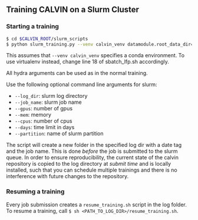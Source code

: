 ##	Training CALVIN on a Slurm Cluster
### Starting a training
```bash
$ cd $CALVIN_ROOT/slurm_scripts
$ python slurm_training.py --venv calvin_venv datamodule.root_data_dir=/path/to/dataset/
```
This assumes that `--venv calvin_venv` specifies a conda environment. 
To use virtualenv instead, change line 18 of sbatch_lfp.sh accordingly.    

All hydra arguments can be used as in the normal training.

Use the following optional command line arguments for slurm:
- `--log_dir`: slurm log directory
- `--job_name`: slurm job name
- `--gpus`: number of gpus
- `--mem`: memory
- `--cpus`: number of cpus
- `--days`: time limit in days
- `--partition`: name of slurm partition

The script will create a new folder in the specified log dir with a date tag and the job name.
This is done *before* the job is submitted to the slurm queue.
In order to ensure reproducibility, the current state of the calvin repository 
is copied to the log directory at *submit time* and is
locally installed, such that you can schedule multiple trainings and there is no interference with 
future changes to the repository. 

### Resuming a training
Every job submission creates a `resume_training.sh` script in the log folder. To resume a training,
call `$ sh <PATH_TO_LOG_DIR>/resume_training.sh`.